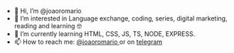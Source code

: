 - 👋 Hi, I’m @joaoromario
- 👀 I’m interested in Language exchange, coding, series, digital marketing, reading and learning 🤓
- 🌱 I’m currently learning HTML, CSS, JS, TS, NODE, EXPRESS.
- 📫 How to reach me: <a href="http://instagram.com/joaoromario" target="_blank"> @joaoromario </a> or on <a href="https://t.me/joaoromario" target="_blank"> telegram</a>

<!---
joaoromario/joaoromario is a ✨ special ✨ repository because its `README.md` (this file) appears on your GitHub profile.
You can click the Preview link to take a look at your changes.
--->
